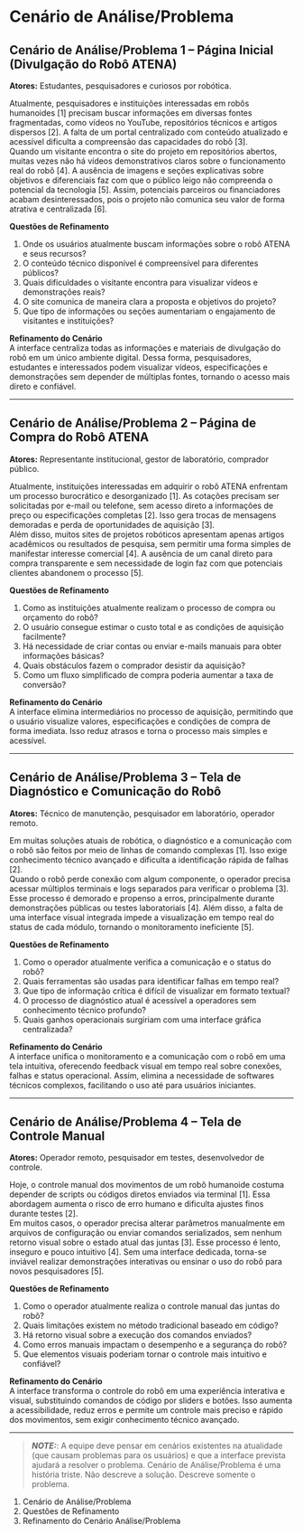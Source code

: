 # Cenário de Análise/Problema

## Cenário de Análise/Problema 1 – Página Inicial (Divulgação do Robô ATENA)

**Atores:** Estudantes, pesquisadores e curiosos por robótica.

Atualmente, pesquisadores e instituições interessadas em robôs humanoides [1] precisam buscar informações em diversas fontes fragmentadas, como vídeos no YouTube, repositórios técnicos e artigos dispersos [2]. A falta de um portal centralizado com conteúdo atualizado e acessível dificulta a compreensão das capacidades do robô [3].<br>
Quando um visitante encontra o site do projeto em repositórios abertos, muitas vezes não há vídeos demonstrativos claros sobre o funcionamento real do robô [4]. A ausência de imagens e seções explicativas sobre objetivos e diferenciais faz com que o público leigo não compreenda o potencial da tecnologia [5]. Assim, potenciais parceiros ou financiadores acabam desinteressados, pois o projeto não comunica seu valor de forma atrativa e centralizada [6].

**Questões de Refinamento**
1. Onde os usuários atualmente buscam informações sobre o robô ATENA e seus recursos?
2. O conteúdo técnico disponível é compreensível para diferentes públicos?
3. Quais dificuldades o visitante encontra para visualizar vídeos e demonstrações reais?
4. O site comunica de maneira clara a proposta e objetivos do projeto?
5. Que tipo de informações ou seções aumentariam o engajamento de visitantes e instituições?

**Refinamento do Cenário**
<br>
A interface centraliza todas as informações e materiais de divulgação do robô em um único ambiente digital. Dessa forma, pesquisadores, estudantes e interessados podem visualizar vídeos, especificações e demonstrações sem depender de múltiplas fontes, tornando o acesso mais direto e confiável.

---

## Cenário de Análise/Problema 2 – Página de Compra do Robô ATENA

**Atores:** Representante institucional, gestor de laboratório, comprador público.

Atualmente, instituições interessadas em adquirir o robô ATENA enfrentam um processo burocrático e desorganizado [1]. As cotações precisam ser solicitadas por e-mail ou telefone, sem acesso direto a informações de preço ou especificações completas [2]. Isso gera trocas de mensagens demoradas e perda de oportunidades de aquisição [3].<br>
Além disso, muitos sites de projetos robóticos apresentam apenas artigos acadêmicos ou resultados de pesquisa, sem permitir uma forma simples de manifestar interesse comercial [4]. A ausência de um canal direto para compra transparente e sem necessidade de login faz com que potenciais clientes abandonem o processo [5].

**Questões de Refinamento**
1. Como as instituições atualmente realizam o processo de compra ou orçamento do robô?
2. O usuário consegue estimar o custo total e as condições de aquisição facilmente?
3. Há necessidade de criar contas ou enviar e-mails manuais para obter informações básicas?
4. Quais obstáculos fazem o comprador desistir da aquisição?
5. Como um fluxo simplificado de compra poderia aumentar a taxa de conversão?

**Refinamento do Cenário**<br>
A interface elimina intermediários no processo de aquisição, permitindo que o usuário visualize valores, especificações e condições de compra de forma imediata. Isso reduz atrasos e torna o processo mais simples e acessível.

---

## Cenário de Análise/Problema 3 – Tela de Diagnóstico e Comunicação do Robô

**Atores:** Técnico de manutenção, pesquisador em laboratório, operador remoto.

Em muitas soluções atuais de robótica, o diagnóstico e a comunicação com o robô são feitos por meio de linhas de comando complexas [1]. Isso exige conhecimento técnico avançado e dificulta a identificação rápida de falhas [2].<br>
Quando o robô perde conexão com algum componente, o operador precisa acessar múltiplos terminais e logs separados para verificar o problema [3]. Esse processo é demorado e propenso a erros, principalmente durante demonstrações públicas ou testes laboratoriais [4]. Além disso, a falta de uma interface visual integrada impede a visualização em tempo real do status de cada módulo, tornando o monitoramento ineficiente [5].

**Questões de Refinamento**
1. Como o operador atualmente verifica a comunicação e o status do robô?
2. Quais ferramentas são usadas para identificar falhas em tempo real?
3. Que tipo de informação crítica é difícil de visualizar em formato textual?
4. O processo de diagnóstico atual é acessível a operadores sem conhecimento técnico profundo?
5. Quais ganhos operacionais surgiriam com uma interface gráfica centralizada?

**Refinamento do Cenário**<br>
A interface unifica o monitoramento e a comunicação com o robô em uma tela intuitiva, oferecendo feedback visual em tempo real sobre conexões, falhas e status operacional. Assim, elimina a necessidade de softwares técnicos complexos, facilitando o uso até para usuários iniciantes.

---

## Cenário de Análise/Problema 4 – Tela de Controle Manual

**Atores:** Operador remoto, pesquisador em testes, desenvolvedor de controle.

Hoje, o controle manual dos movimentos de um robô humanoide costuma depender de scripts ou códigos diretos enviados via terminal [1]. Essa abordagem aumenta o risco de erro humano e dificulta ajustes finos durante testes [2].<br>
Em muitos casos, o operador precisa alterar parâmetros manualmente em arquivos de configuração ou enviar comandos serializados, sem nenhum retorno visual sobre o estado atual das juntas [3]. Esse processo é lento, inseguro e pouco intuitivo [4]. Sem uma interface dedicada, torna-se inviável realizar demonstrações interativas ou ensinar o uso do robô para novos pesquisadores [5].

**Questões de Refinamento**
1. Como o operador atualmente realiza o controle manual das juntas do robô?
2. Quais limitações existem no método tradicional baseado em código?
3. Há retorno visual sobre a execução dos comandos enviados?
4. Como erros manuais impactam o desempenho e a segurança do robô?
5. Que elementos visuais poderiam tornar o controle mais intuitivo e confiável?

**Refinamento do Cenário**<br>
A interface transforma o controle do robô em uma experiência interativa e visual, substituindo comandos de código por sliders e botões. Isso aumenta a acessibilidade, reduz erros e permite um controle mais preciso e rápido dos movimentos, sem exigir conhecimento técnico avançado.

---

> **_NOTE:_**: A equipe deve pensar em cenários existentes na atualidade (que causam problemas para os usuários) e que a interface prevista ajudará a resolver o problema. Cenário de Análise/Problema é uma história triste. Não descreve a solução. Descreve somente o problema.

1. Cenário de Análise/Problema
2. Questões de Refinamento
3. Refinamento do Cenário Análise/Problema
